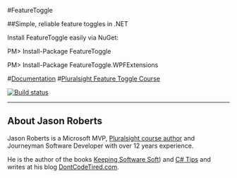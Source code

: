 #FeatureToggle

##Simple, reliable feature toggles in .NET

Install FeatureToggle easily via NuGet:

PM> Install-Package FeatureToggle

PM> Install-Package FeatureToggle.WPFExtensions

#[Documentation](http://jason-roberts.github.io/FeatureToggle.Docs/)
#[Pluralsight Feature Toggle Course](http://bit.ly/psfeaturetoggle)

[![Build status](https://ci.appveyor.com/api/projects/status/78q3e4vyihapl98w?svg=true)](https://ci.appveyor.com/project/jason-roberts/featuretoggle)


--------

## About Jason Roberts

Jason Roberts is a Microsoft MVP, [Pluralsight course author](http://bit.ly/psjasonroberts) and Journeyman Software Developer with over 12 years experience.

He is the author of the books [Keeping Software Soft](http://keepingsoftwaresoft.com)) and [C# Tips](http://bit.ly/sharpbook) and writes at his blog [DontCodeTired.com](http://dontcodetired.com).
